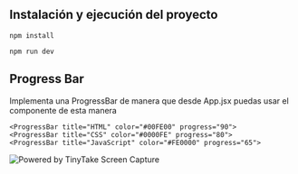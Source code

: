 ## Instalación y ejecución del proyecto

```
npm install

npm run dev
```

## Progress Bar

Implementa una ProgressBar de manera que desde App.jsx puedas usar el componente de esta manera

```
<ProgressBar title="HTML" color="#00FE00" progress="90">
<ProgressBar title="CSS" color="#0000FE" progress="80">
<ProgressBar title="JavaScript" color="#FE0000" progress="65">

```

<img src="https://oscarm.tinytake.com/media/1486012?filename=1685435859064_TinyTake30-05-2023-10-37-36_638210326584756753.png&sub_type=thumbnail_preview&type=attachment&width=799&height=299" title="Powered by TinyTake Screen Capture"/><br>
